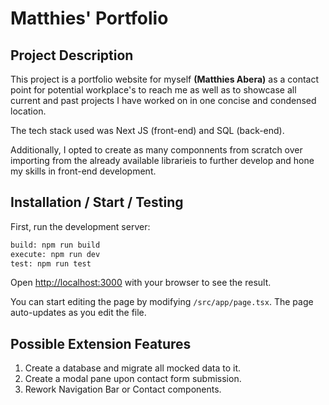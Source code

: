 # Matthies' Portfolio

## Project Description

This project is a portfolio website for myself **(Matthies Abera)** as a contact point for potential workplace's to reach me as well as to showcase all current and past projects I have worked on in one concise and condensed location.

The tech stack used was Next JS (front-end) and SQL (back-end).

Additionally, I opted to create as many componnents from scratch over importing from the already available librarieis to further develop and hone my skills in front-end development.

## Installation / Start / Testing

First, run the development server:

```bash
build: npm run build
execute: npm run dev
test: npm run test
```

Open [http://localhost:3000](http://localhost:3000) with your browser to see the result.

You can start editing the page by modifying `/src/app/page.tsx`. The page auto-updates as you edit the file.

## Possible Extension Features

1. Create a database and migrate all mocked data to it.
2. Create a modal pane upon contact form submission.
3. Rework Navigation Bar or Contact components.